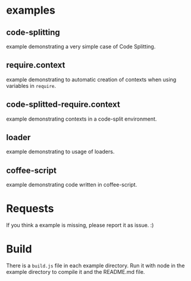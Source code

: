 # examples

## code-splitting

example demonstrating a very simple case of Code Splitting.

## require.context

example demonstrating to automatic creation of contexts when using variables in `require`.

## code-splitted-require.context

example demonstrating contexts in a code-split environment.

## loader

example demonstrating to usage of loaders.

## coffee-script

example demonstrating code written in coffee-script.

# Requests

If you think a example is missing, please report it as issue. :)

# Build

There is a `build.js` file in each example directory.
Run it with node in the example directory to compile it and the README.md file.